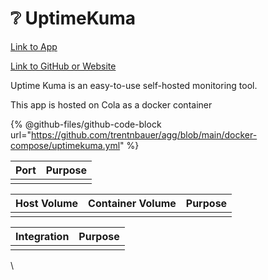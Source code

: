 # ❔ UptimeKuma

[Link to App](https://kuma-vps.xfgn.dev)

[Link to GitHub or Website](https://github.com/louislam/uptime-kuma)

Uptime Kuma is an easy-to-use self-hosted monitoring tool.

This app is hosted on Cola as a docker container

{% @github-files/github-code-block url="https://github.com/trentnbauer/agg/blob/main/docker-compose/uptimekuma.yml" %}

| Port | Purpose |
| ---- | ------- |
|      |         |

| Host Volume | Container Volume | Purpose |
| ----------- | ---------------- | ------- |
|             |                  |         |

| Integration | Purpose |
| ----------- | ------- |
|             |         |

\
